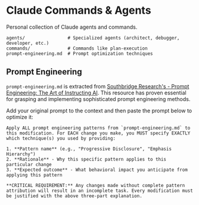 # Claude Commands & Agents

Personal collection of Claude agents and commands.

```
agents/                # Specialized agents (architect, debugger, developer, etc.)
commands/              # Commands like plan-execution
prompt-engineering.md  # Prompt optimization techniques
```

## Prompt Engineering

`prompt-engineering.md` is extracted from [Southbridge Research's - Prompt Engineering: The Art of Instructing AI](https://southbridge-research.notion.site/Prompt-Engineering-The-Art-of-Instructing-AI-2055fec70db181369002dcdea7d9e732). This resource has proven essential for grasping and implementing sophisticated prompt engineering methods.

Add your original prompt to the context and then paste the prompt below to optimize it:
```
Apply ALL prompt engineering patterns from `prompt-engineering.md` to this modification. For EACH change you make, you MUST specify EXACTLY which technique(s) you used by providing:

1. **Pattern name** (e.g., "Progressive Disclosure", "Emphasis Hierarchy")
2. **Rationale** - Why this specific pattern applies to this particular change
3. **Expected outcome** - What behavioral impact you anticipate from applying this pattern

**CRITICAL REQUIREMENT:** Any changes made without complete pattern attribution will result in an incomplete task. Every modification must be justified with the above three-part explanation.
```